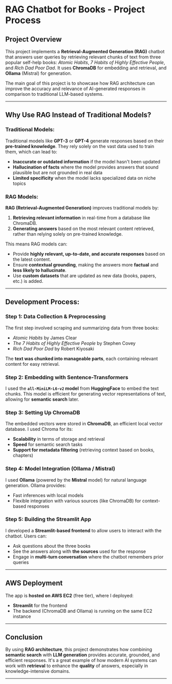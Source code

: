 # RAG Chatbot for Books - Project Process

## Project Overview
This project implements a **Retrieval-Augmented Generation (RAG)** chatbot that answers user queries by retrieving relevant chunks of text from three popular self-help books: *Atomic Habits*, *7 Habits of Highly Effective People*, and *Rich Dad Poor Dad*. It uses **ChromaDB** for embedding and retrieval, and **Ollama** (Mistral) for generation.

The main goal of this project is to showcase how RAG architecture can improve the accuracy and relevance of AI-generated responses in comparison to traditional LLM-based systems.

---

## Why Use RAG Instead of Traditional Models?

### Traditional Models:
Traditional models like **GPT-3** or **GPT-4** generate responses based on their **pre-trained knowledge**. They rely solely on the vast data used to train them, which can lead to:
- **Inaccurate or outdated information** if the model hasn't been updated
- **Hallucination of facts** where the model provides answers that sound plausible but are not grounded in real data
- **Limited specificity** when the model lacks specialized data on niche topics

### RAG Models:
**RAG (Retrieval-Augmented Generation)** improves traditional models by:
1. **Retrieving relevant information** in real-time from a database like ChromaDB.
2. **Generating answers** based on the most relevant content retrieved, rather than relying solely on pre-trained knowledge.

This means RAG models can:
- Provide **highly relevant, up-to-date, and accurate responses** based on the latest content.
- Ensure **contextual grounding**, making the answers more **factual** and **less likely to hallucinate**.
- Use **custom datasets** that are updated as new data (books, papers, etc.) is added.

---

## Development Process:

### Step 1: **Data Collection & Preprocessing**
The first step involved scraping and summarizing data from three books:
- *Atomic Habits* by James Clear
- *The 7 Habits of Highly Effective People* by Stephen Covey
- *Rich Dad Poor Dad* by Robert Kiyosaki

The **text was chunked into manageable parts**, each containing relevant content for easy retrieval.

### Step 2: **Embedding with Sentence-Transformers**
I used the **`all-MiniLM-L6-v2` model** from **HuggingFace** to embed the text chunks. This model is efficient for generating vector representations of text, allowing for **semantic search** later.

### Step 3: **Setting Up ChromaDB**
The embedded vectors were stored in **ChromaDB**, an efficient local vector database. I used Chroma for its:
- **Scalability** in terms of storage and retrieval
- **Speed** for semantic search tasks
- **Support for metadata filtering** (retrieving context based on books, chapters)

### Step 4: **Model Integration (Ollama / Mistral)**
I used **Ollama** (powered by the **Mistral** model) for natural language generation. Ollama provides:
- Fast inferences with local models
- Flexible integration with various sources (like ChromaDB) for context-based responses

### Step 5: **Building the Streamlit App**
I developed a **Streamlit-based frontend** to allow users to interact with the chatbot. Users can:
- Ask questions about the three books
- See the answers along with **the sources** used for the response
- Engage in **multi-turn conversation** where the chatbot remembers prior queries

---

## AWS Deployment

The app is **hosted on AWS EC2** (free tier), where I deployed:
- **Streamlit** for the frontend
- The backend (ChromaDB and Ollama) is running on the same EC2 instance


---

## Conclusion
By using **RAG architecture**, this project demonstrates how combining **semantic search** with **LLM generation** provides accurate, grounded, and efficient responses. It's a great example of how modern AI systems can work with **retrieval** to enhance the **quality** of answers, especially in knowledge-intensive domains.

---

